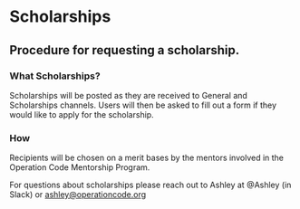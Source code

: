 # Scholarships

## Procedure for requesting a scholarship.

### What Scholarships?

Scholarships will be posted as they are received to General and Scholarships channels. Users will then be asked to fill out a form if they would like to apply for the scholarship.

### How

Recipients will be chosen on a merit bases by the mentors involved in the Operation Code Mentorship Program. 

For questions about scholarships please reach out to Ashley at @Ashley (in Slack) or ashley@operationcode.org

